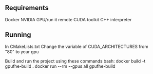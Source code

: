 ## Requirements
Docker
NVIDIA GPU/run it remote
CUDA toolkit
C++ interpreter
<!-- to be continued -->
## Running
In CMakeLists.txt Change the variable of CUDA_ARCHITECTURES from "80" to your gpu

Build and run the project using these commands
bash:
docker build -t gpufhe-build .
docker run --rm --gpus all gpufhe-build

<!-- there maybe issues idk -->